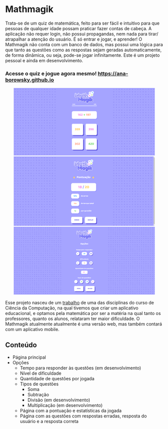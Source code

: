 # Mathmagik

Trata-se de um quiz de matemática, feito para ser fácil e intuitivo para que pessoas de qualquer idade possam praticar fazer contas de cabeça. A aplicação não requer login, não possui propagandas, nem nada para tirar/ atrapalhar a atenção do usuário. É só entrar e jogar, e aprender! O Mathmagik não conta com um banco de dados, mas possui uma lógica para que tanto as questões como as respostas sejam geradas automaticamente, de forma dinâmica, ou seja, pode-se jogar infinitamente. Este é um projeto pessoal e ainda em desenvolvimento.

### Acesse o quiz e jogue agora mesmo! https://ana-borowsky.github.io

<p align="center">
<img width="450" src="src/to_readme/quiz.png"><br>
<img width="450" src="src/to_readme/points.png"><br>
<img width="450" src="src/to_readme/options.png"><br>
</p>

Esse projeto nasceu de um [trabalho](https://github.com/romm27/ProjetoEC) de uma das disciplinas do curso de Ciência da Computação, na qual tivemos que criar um aplicativo educacional, e optamos pela matemática por ser a matéria na qual tanto os professores, quanto os alunos, relataram ter maior dificuldade. 
O Mathmagik atualmente atualmente é uma versão web, mas também contará com um aplicativo mobile. 

## Conteúdo

- Página principal
- Opções
  - Tempo para responder às questões (em desenvolvimento)
  - Nível de dificuldade
  - Quantidade de questões por jogada
  - Tipos de questões
    - Soma
    - Subtração
    - Divisão (em desenvolvimento)
    - Multiplicação (em desenvolvimento)
  - Página com a pontuação e estatísticas da jogada
  - Página com as questões com respostas erradas, resposta do usuário e a resposta correta
